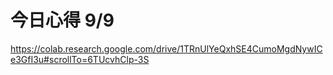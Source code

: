 # 今日心得 9/9

https://colab.research.google.com/drive/1TRnUlYeQxhSE4CumoMgdNywICe3GfI3u#scrollTo=6TUcvhClp-3S
